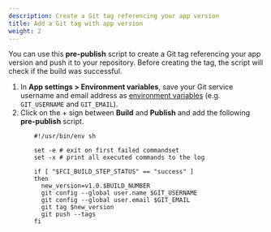 ```yaml
---
description: Create a Git tag referencing your app version
title: Add a Git tag with app version
weight: 2
---
```


You can use this **pre-publish** script to create a Git tag referencing your app version and push it to your repository. Before creating the tag, the script will check if the build was successful.

1. In **App settings > Environment variables**, save your Git service username and email address as [environment variables](https://docs.codemagic.io/building/environment-variables/) (e.g. `GIT_USERNAME` and `GIT_EMAIL`).
2. Click on the + sign between **Build** and **Publish** and add the following **pre-publish** script.

```
       #!/usr/bin/env sh

       set -e # exit on first failed commandset
       set -x # print all executed commands to the log

       if [ "$FCI_BUILD_STEP_STATUS" == "success" ]
       then
         new_version=v1.0.$BUILD_NUMBER
         git config --global user.name $GIT_USERNAME
         git config --global user.email $GIT_EMAIL
         git tag $new_version
         git push --tags
       fi
```

